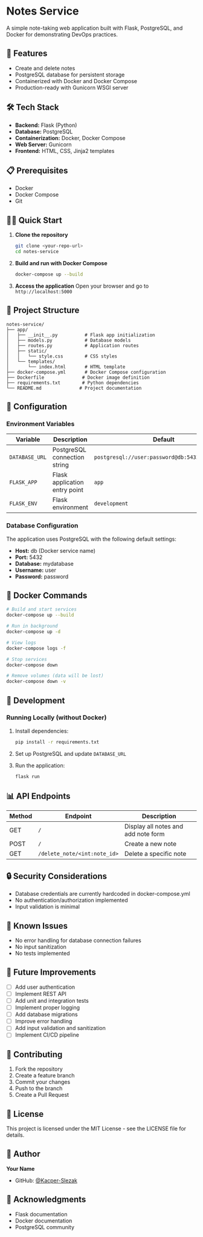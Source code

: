 # Notes Service

A simple note-taking web application built with Flask, PostgreSQL, and Docker for demonstrating DevOps practices.

## 🚀 Features

- Create and delete notes
- PostgreSQL database for persistent storage
- Containerized with Docker and Docker Compose
- Production-ready with Gunicorn WSGI server

## 🛠️ Tech Stack

- **Backend:** Flask (Python)
- **Database:** PostgreSQL
- **Containerization:** Docker, Docker Compose
- **Web Server:** Gunicorn
- **Frontend:** HTML, CSS, Jinja2 templates

## 📋 Prerequisites

- Docker
- Docker Compose
- Git

## 🏃‍♂️ Quick Start

1. **Clone the repository**
   ```bash
   git clone <your-repo-url>
   cd notes-service
   ```

2. **Build and run with Docker Compose**
   ```bash
   docker-compose up --build
   ```

3. **Access the application**
   Open your browser and go to `http://localhost:5000`

## 📁 Project Structure

```
notes-service/
├── app/
│   ├── __init__.py          # Flask app initialization
│   ├── models.py            # Database models
│   ├── routes.py            # Application routes
│   ├── static/
│   │   └── style.css        # CSS styles
│   └── templates/
│       └── index.html       # HTML template
├── docker-compose.yml       # Docker Compose configuration
├── Dockerfile              # Docker image definition
├── requirements.txt        # Python dependencies
└── README.md              # Project documentation
```

## 🔧 Configuration

### Environment Variables

| Variable | Description | Default |
|----------|-------------|---------|
| `DATABASE_URL` | PostgreSQL connection string | `postgresql://user:password@db:5432/mydatabase` |
| `FLASK_APP` | Flask application entry point | `app` |
| `FLASK_ENV` | Flask environment | `development` |

### Database Configuration

The application uses PostgreSQL with the following default settings:
- **Host:** db (Docker service name)
- **Port:** 5432
- **Database:** mydatabase
- **Username:** user
- **Password:** password

## 🐳 Docker Commands

```bash
# Build and start services
docker-compose up --build

# Run in background
docker-compose up -d

# View logs
docker-compose logs -f

# Stop services
docker-compose down

# Remove volumes (data will be lost)
docker-compose down -v
```

## 🧪 Development

### Running Locally (without Docker)

1. Install dependencies:
   ```bash
   pip install -r requirements.txt
   ```

2. Set up PostgreSQL and update `DATABASE_URL`

3. Run the application:
   ```bash
   flask run
   ```

## 📊 API Endpoints

| Method | Endpoint | Description |
|--------|----------|-------------|
| GET | `/` | Display all notes and add note form |
| POST | `/` | Create a new note |
| GET | `/delete_note/<int:note_id>` | Delete a specific note |

## 🔒 Security Considerations

- Database credentials are currently hardcoded in docker-compose.yml
- No authentication/authorization implemented
- Input validation is minimal

## 🚧 Known Issues

- No error handling for database connection failures
- No input sanitization
- No tests implemented

## 📝 Future Improvements

- [ ] Add user authentication
- [ ] Implement REST API
- [ ] Add unit and integration tests
- [ ] Implement proper logging
- [ ] Add database migrations
- [ ] Improve error handling
- [ ] Add input validation and sanitization
- [ ] Implement CI/CD pipeline

## 🤝 Contributing

1. Fork the repository
2. Create a feature branch
3. Commit your changes
4. Push to the branch
5. Create a Pull Request

## 📄 License

This project is licensed under the MIT License - see the LICENSE file for details.

## 👤 Author

**Your Name**
- GitHub: [@Kacper-Slezak](https://github.com/Kacper-Slezak)

## 🙏 Acknowledgments

- Flask documentation
- Docker documentation
- PostgreSQL community
